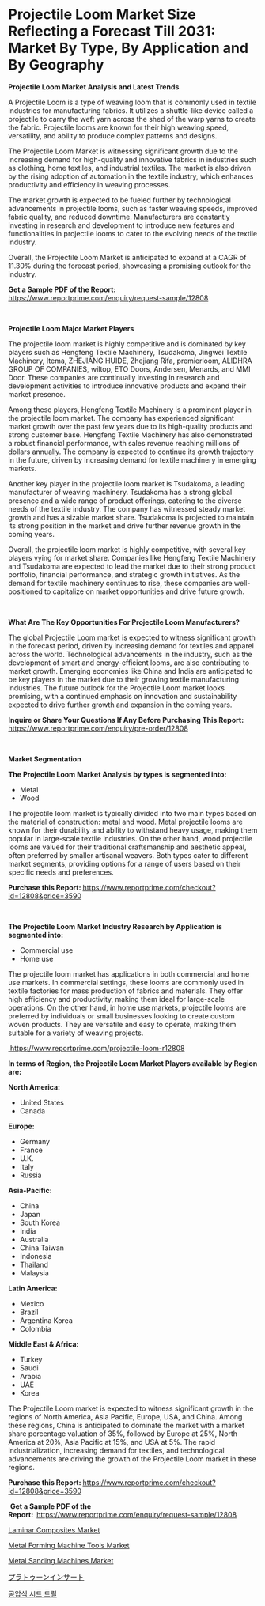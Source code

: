 <p><h1>Projectile Loom Market Size Reflecting a Forecast Till 2031: Market By Type, By Application and By Geography</h1></p><p><strong>Projectile Loom Market Analysis and Latest Trends</strong></p>
<p><p>A Projectile Loom is a type of weaving loom that is commonly used in textile industries for manufacturing fabrics. It utilizes a shuttle-like device called a projectile to carry the weft yarn across the shed of the warp yarns to create the fabric. Projectile looms are known for their high weaving speed, versatility, and ability to produce complex patterns and designs.</p><p>The Projectile Loom Market is witnessing significant growth due to the increasing demand for high-quality and innovative fabrics in industries such as clothing, home textiles, and industrial textiles. The market is also driven by the rising adoption of automation in the textile industry, which enhances productivity and efficiency in weaving processes.</p><p>The market growth is expected to be fueled further by technological advancements in projectile looms, such as faster weaving speeds, improved fabric quality, and reduced downtime. Manufacturers are constantly investing in research and development to introduce new features and functionalities in projectile looms to cater to the evolving needs of the textile industry.</p><p>Overall, the Projectile Loom Market is anticipated to expand at a CAGR of 11.30% during the forecast period, showcasing a promising outlook for the industry.</p></p>
<p><strong>Get a Sample PDF of the Report:&nbsp;</strong> <a href="https://www.reportprime.com/enquiry/request-sample/12808">https://www.reportprime.com/enquiry/request-sample/12808</a></p>
<p>&nbsp;</p>
<p><strong>Projectile Loom Major Market Players</strong></p>
<p><p>The projectile loom market is highly competitive and is dominated by key players such as Hengfeng Textile Machinery, Tsudakoma, Jingwei Textile Machinery, Itema, ZHEJIANG HUIDE, Zhejiang Rifa, premierloom, ALIDHRA GROUP OF COMPANIES, wiltop, ETO Doors, Andersen, Menards, and MMI Door. These companies are continually investing in research and development activities to introduce innovative products and expand their market presence.</p><p>Among these players, Hengfeng Textile Machinery is a prominent player in the projectile loom market. The company has experienced significant market growth over the past few years due to its high-quality products and strong customer base. Hengfeng Textile Machinery has also demonstrated a robust financial performance, with sales revenue reaching millions of dollars annually. The company is expected to continue its growth trajectory in the future, driven by increasing demand for textile machinery in emerging markets.</p><p>Another key player in the projectile loom market is Tsudakoma, a leading manufacturer of weaving machinery. Tsudakoma has a strong global presence and a wide range of product offerings, catering to the diverse needs of the textile industry. The company has witnessed steady market growth and has a sizable market share. Tsudakoma is projected to maintain its strong position in the market and drive further revenue growth in the coming years.</p><p>Overall, the projectile loom market is highly competitive, with several key players vying for market share. Companies like Hengfeng Textile Machinery and Tsudakoma are expected to lead the market due to their strong product portfolio, financial performance, and strategic growth initiatives. As the demand for textile machinery continues to rise, these companies are well-positioned to capitalize on market opportunities and drive future growth.</p></p>
<p>&nbsp;</p>
<p><strong>What Are The Key Opportunities For Projectile Loom Manufacturers?</strong></p>
<p><p>The global Projectile Loom market is expected to witness significant growth in the forecast period, driven by increasing demand for textiles and apparel across the world. Technological advancements in the industry, such as the development of smart and energy-efficient looms, are also contributing to market growth. Emerging economies like China and India are anticipated to be key players in the market due to their growing textile manufacturing industries. The future outlook for the Projectile Loom market looks promising, with a continued emphasis on innovation and sustainability expected to drive further growth and expansion in the coming years.</p></p>
<p><strong>Inquire or Share Your Questions If Any Before Purchasing This Report:</strong> <a href="https://www.reportprime.com/enquiry/pre-order/12808">https://www.reportprime.com/enquiry/pre-order/12808</a></p>
<p>&nbsp;</p>
<p><strong>Market Segmentation</strong></p>
<p><strong>The Projectile Loom Market Analysis by types is segmented into:</strong></p>
<p><ul><li>Metal</li><li>Wood</li></ul></p>
<p><p>The projectile loom market is typically divided into two main types based on the material of construction: metal and wood. Metal projectile looms are known for their durability and ability to withstand heavy usage, making them popular in large-scale textile industries. On the other hand, wood projectile looms are valued for their traditional craftsmanship and aesthetic appeal, often preferred by smaller artisanal weavers. Both types cater to different market segments, providing options for a range of users based on their specific needs and preferences.</p></p>
<p><strong>Purchase this Report:&nbsp;</strong><a href="https://www.reportprime.com/checkout?id=12808&price=3590">https://www.reportprime.com/checkout?id=12808&price=3590</a></p>
<p>&nbsp;</p>
<p><strong>The Projectile Loom Market Industry Research by Application is segmented into:</strong></p>
<p><ul><li>Commercial use</li><li>Home use</li></ul></p>
<p><p>The projectile loom market has applications in both commercial and home use markets. In commercial settings, these looms are commonly used in textile factories for mass production of fabrics and materials. They offer high efficiency and productivity, making them ideal for large-scale operations. On the other hand, in home use markets, projectile looms are preferred by individuals or small businesses looking to create custom woven products. They are versatile and easy to operate, making them suitable for a variety of weaving projects.</p></p>
<p><a href="https://www.reportprime.com/projectile-loom-r12808">&nbsp;https://www.reportprime.com/projectile-loom-r12808</a></p>
<p><strong>In terms of Region, the Projectile Loom Market Players available by Region are:</strong></p>
<p>
    <p> <strong> North America: </strong>
        <ul>
            <li>United States</li>
            <li>Canada</li>
        </ul>
        </p> 
    <p> <strong> Europe: </strong>
        <ul>
            <li>Germany</li>
            <li>France</li>
            <li>U.K.</li>
            <li>Italy</li>
            <li>Russia</li>
        </ul>
        </p> 
    <p> <strong> Asia-Pacific: </strong>
        <ul>
            <li>China</li>
            <li>Japan</li>
            <li>South Korea</li>
            <li>India</li>
            <li>Australia</li>
            <li>China Taiwan</li>
            <li>Indonesia</li>
            <li>Thailand</li>
            <li>Malaysia</li>
        </ul>
        </p> 
    <p> <strong> Latin America: </strong>
        <ul>
            <li>Mexico</li>
            <li>Brazil</li>
            <li>Argentina Korea</li>
            <li>Colombia</li>
        </ul>
        </p> 
    <p> <strong> Middle East & Africa: </strong>
        <ul>
            <li>Turkey</li>
            <li>Saudi</li>
            <li>Arabia</li>
            <li>UAE</li>
            <li>Korea</li>
        </ul>
    </p>
    </p>
<p><p>The Projectile Loom market is expected to witness significant growth in the regions of North America, Asia Pacific, Europe, USA, and China. Among these regions, China is anticipated to dominate the market with a market share percentage valuation of 35%, followed by Europe at 25%, North America at 20%, Asia Pacific at 15%, and USA at 5%. The rapid industrialization, increasing demand for textiles, and technological advancements are driving the growth of the Projectile Loom market in these regions.</p></p>
<p><strong>Purchase this Report: </strong><a href="https://www.reportprime.com/checkout?id=12808&price=3590">https://www.reportprime.com/checkout?id=12808&price=3590</a></p>
<p>&nbsp;<strong>Get a Sample PDF of the Report:&nbsp;&nbsp;</strong><a href="https://www.reportprime.com/enquiry/request-sample/12808">https://www.reportprime.com/enquiry/request-sample/12808</a></p>
<p><strong></strong></p>
<p><p><a href="https://issuu.com/reportprime-2/docs/laminar-composites-market-size-2030.pptx">Laminar Composites Market</a></p><p><a href="https://github.com/beatblasta/Market-Research-Report-List-2/blob/main/metal-forming-machine-tools-market.md">Metal Forming Machine Tools Market</a></p><p><a href="https://github.com/shotows/Market-Research-Report-List-2/blob/main/metal-sanding-machines-market.md">Metal Sanding Machines Market</a></p><p><a href="https://github.com/ReganWisoky2023/Market-Research-Report-List-1/blob/main/985096320638.md">プラトゥーンインサート</a></p><p><a href="https://github.com/darrellockm3ytan895656/Market-Research-Report-List-1/blob/main/534301119052.md">공압식 시드 드릴</a></p></p>
